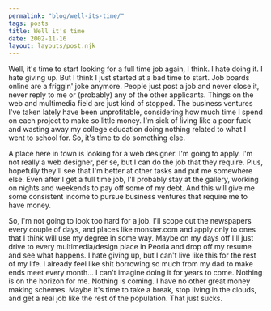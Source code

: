```yaml
---
permalink: "blog/well-its-time/"
tags: posts
title: Well it's time
date: 2002-11-16
layout: layouts/post.njk
---
```


Well, it's time to start looking for a full time job again, I think. I hate doing it. I hate giving up. But I think I just started at a bad time to start. Job boards online are a friggin' joke anymore. People just post a job and never close it, never reply to me or (probably) any of the other applicants. Things on the web and multimedia field are just kind of stopped. The business ventures I've taken lately have been unprofitable, considering how much time I spend on each project to make so little money. I'm sick of living like a poor fuck and wasting away my college education doing nothing related to what I went to school for. So, it's time to do something else.

A place here in town is looking for a web designer. I'm going to apply. I'm not really a web designer, per se, but I can do the job that they require. Plus, hopefully they'll see that I'm better at other tasks and put me somewhere else. Even after I get a full time job, I'll probably stay at the gallery, working on nights and weekends to pay off some of my debt. And this will give me some consistent income to pursue business ventures that require me to have money. 

So, I'm not going to look too hard for a job. I'll scope out the newspapers every couple of days, and places like monster.com and apply only to ones that I think will use my degree in some way. Maybe on my days off I'll just drive to every multimedia/design place in Peoria and drop off my resume and see what happens. I hate giving up, but I can't live like this for the rest of my life. I already feel like shit borrowing so much from my dad to make ends meet every month... I can't imagine doing it for years to come. Nothing is on the horizon for me. Nothing is coming. I have no other great money making schemes. Maybe it's time to take a break, stop living in the clouds, and get a real job like the rest of the population. That just sucks.
